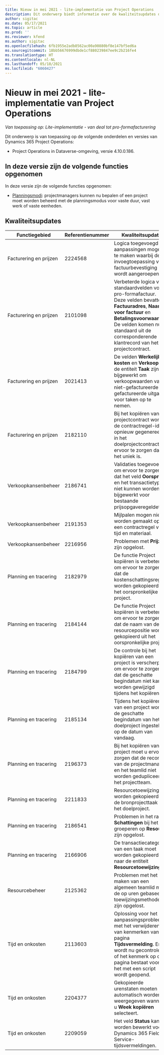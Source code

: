 ```yaml
---
title: Nieuw in mei 2021 - lite-implementatie van Project Operations
description: Dit onderwerp biedt informatie over de kwaliteitsupdates die beschikbaar zijn in de mei 2021-release van de lite-implementatie van Project Operations voor scenario's op basis van resources/niet-voorradige artikelen.
author: sigitac
ms.date: 05/17/2021
ms.topic: article
ms.prod: ''
ms.reviewer: kfend
ms.author: sigitac
ms.openlocfilehash: 6fb1955e2adb8562ac00a90880bf8e147bf5ed6a
ms.sourcegitcommit: 18bb56676999dbde1cf880239847ee9c2b216fe4
ms.translationtype: HT
ms.contentlocale: nl-NL
ms.lasthandoff: 05/18/2021
ms.locfileid: "6060427"
---
```

# <a name="whats-new-may-2021---project-operations-lite-deployment"></a>Nieuw in mei 2021 - lite-implementatie van Project Operations

_Van toepassing op: Lite-implementatie - van deal tot pro-formafacturering_

Dit onderwerp is van toepassing op de volgende onderdelen en versies van Dynamics 365 Project Operations:

   - Project Operations in Dataverse-omgeving, versie 4.10.0.186.

## <a name="features-included-in-this-release"></a>In deze versie zijn de volgende functies opgenomen

In deze versie zijn de volgende functies opgenomen:

- [Planningsmodi](../../project-management/scheduling-modes.md): projectmanagers kunnen nu bepalen of een project moet worden beheerd met de planningsmodus voor vaste duur, vast werk of vaste eenheden.

## <a name="quality-updates"></a>Kwaliteitsupdates

| **Functiegebied** | **Referentienummer** | **Kwaliteitsupdate** |
| --- | --- | --- |
| Facturering en prijzen | 2224568 | Logica toegevoegd om aanpassingen mogelijk te maken waarbij de invoegtoepassing voor factuurbevestiging wordt aangeroepen. |
| Facturering en prijzen | 2101098 | Verbeterde logica van standaardvelden voor pro-formafactuur. Deze velden bevatten **Factuuradres**, **Naam voor factuur** en **Betalingsvoorwaarden**. De velden komen nu standaard uit de corresponderende klantrecord van het projectcontract. |
| Facturering en prijzen | 2021413 | De velden **Werkelijke kosten** en **Verkoop** in de entiteit **Taak** zijn bijgewerkt om verkoopwaarden van niet-gefactureerde en gefactureerde uitgaven voor taken op te nemen. |
| Facturering en prijzen | 2182110 | Bij het kopiëren van een projectcontract wordt de contractregel-id opnieuw gegenereerd in het doelprojectcontract om ervoor te zorgen dat het uniek is. |
| Verkoopkansenbeheer | 2186741 | Validaties toegevoegd om ervoor te zorgen dat het veld **Oorsprong** en het transactietype niet kunnen worden bijgewerkt voor bestaande prijsopgaveregeldetails. |
| Verkoopkansenbeheer | 2191353 | Mijlpalen mogen niet worden gemaakt op een contractregel voor tijd en materiaal. |
| Verkoopkansenbeheer | 2216956 | Problemen met **Prijzen**​ zijn opgelost. |
| Planning en tracering | 2182979 | De functie Project kopiëren is verbeterd om ervoor te zorgen dat de kostenschattingsregels worden gekopieerd uit het oorspronkelijke project. |
| Planning en tracering | 2184144 | De functie Project kopiëren is verbeterd om ervoor te zorgen dat de naam van de resourcepositie wordt gekopieerd uit het oorspronkelijke project. |
| Planning en tracering | 2184799 | De controle bij het kopiëren van een project is verscherpt om ervoor te zorgen dat de geschatte begindatum niet kan worden gewijzigd tijdens het kopiëren. |
| Planning en tracering | 2185134 | Tijdens het kopiëren van een project wordt de geschatte begindatum van het doelproject ingesteld op de datum van vandaag. |
| Planning en tracering | 2196373 | Bij het kopiëren van een project moet u ervoor zorgen dat de records van de projectmanager en het teamlid niet worden gedupliceerd in het projectteam. |
| Planning en tracering | 2211833 | Resourcetoewijzingen worden gekopieerd van de bronprojecttaak naar het doelproject. |
| Planning en tracering | 2186541 | Problemen in het raster **Schattingen** bij het groeperen op **Resource** zijn opgelost. |
| Planning en tracering | 2166906 | De transactiecategorie van een taak moet worden gekopieerd naar de entiteit **Resourcetoewijzing**. |
| Resourcebeheer | 2125362 | Problemen met het maken van een algemeen teamlid met de op uren gebaseerde toewijzingsmethode zijn opgelost. |
| Tijd en onkosten | 2113603 | Oplossing voor het aanpassingsprobleem met het verwijderen van kenmerken van de pagina **Tijdsvermelding**. Er wordt nu gecontroleerd of het kenmerk op de pagina bestaat voordat het met een script wordt geopend. |
| Tijd en onkosten | 2204377 | Gekopieerde urenstaten moeten automatisch worden weergegeven wanneer u **Week kopiëren** selecteert. |
| Tijd en onkosten | 2209059 | Het veld **Status** kan worden bewerkt voor Dynamics 365 Field Service-tijdsvermeldingen. |
